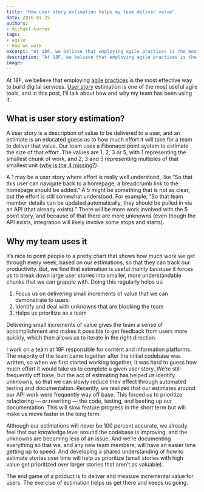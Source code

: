 ```yaml
---
title: "How user story estimation helps my team deliver value"
date: 2016-01-25
authors:
- michael-torres
tags:
- agile
- how we work
excerpt: "At 18F, we believe that employing agile practices is the most effective way to build digital services. User story estimation is one of the most useful agile tools, and in this post, I’ll talk about how and why my team has been using it."
description: "At 18F, we believe that employing agile practices is the most effective way to build digital services. User story estimation is one of the most useful agile tools, and in this post, I’ll talk about how and why my team has been using it."
image:
---
```


At 18F, we believe that employing [agile practices](https://pages.18f.gov/agile/) is the most effective way to build digital services. [User story](https://en.wikipedia.org/wiki/User_story) estimation is one of the most useful agile tools, and in this post, I’ll talk about how and why my team has been using it.

What is user story estimation?
------------------------------

A user story is a description of value to be delivered to a user, and an
estimate is an educated guess as to how much effort it will take for a
team to deliver that value. Our team uses a Fibonacci point system to
estimate the size of that effort. The values are 1, 2, 3 or 5, with 1
representing the smallest chunk of work, and 2, 3 and 5 representing
multiples of that smallest unit ([why is the 4
missing?](http://www.the-program-manager.com/project-management/agile-estimating-tool-planning-poker-using-fibonacci-sequence/)).

A 1 may be a user story where effort is really well understood, like “So
that this user can navigate back to a homepage, a breadcrumb link to the
homepage should be added.” A 5 might be something that is not as clear,
but the effort is still somewhat understood. For example, “So that team
member details can be updated automatically, they should be pulled in
via an API (that already exists).” There will be more work involved with
the 5 point story, and because of that there are more unknowns (even
though the API exists, integration will likely involve some stops and
starts).

Why my team uses it
--------------------

It’s nice to point people to a pretty chart that shows how much work we
get through every week, based on our estimations, so that they can track
our productivity. But, we find that estimation is useful *mainly
because* it forces us to break down large user stories into smaller,
more understandable chunks that we can grapple with. Doing this
regularly helps us:

1.  Focus us on delivering small increments of value that we can demonstrate to users
2.  Identify and deal with unknowns that are blocking the team
3.  Helps us prioritize as a team

Delivering small increments of value gives the team a sense of
accomplishment and makes it possible to get feedback from users more
quickly, which then allows us to iterate in the right direction.

I work on a team at 18F responsible for content and information
platforms. The majority of the team came together after the initial
codebase was written, so when we first started working together, it was
hard to guess how much effort it would take us to complete a given user
story. We’re still frequently off base, but the act of estimating has
helped us identify unknowns, so that we can slowly reduce their effect
through automated testing and documentation. Recently, we realized that
our estimates around our API work were frequently way off base. This
forced us to prioritize refactoring — or rewriting — the code, testing,
and beefing up our documentation. This will slow feature progress in the
short term but will make us move faster in the long term.

Although our estimations will never be 100 percent accurate, we already
feel that our knowledge level around the codebase is improving, and the
unknowns are becoming less of an issue. And we’re documenting everything
so that we, and any new team members, will have an easier time getting
up to speed. And developing a shared understanding of how to estimate
stories over time will help us prioritize (small stories with high value
get prioritized over larger stories that aren’t as valuable).

The end game of a product is to deliver and measure incremental value
for users. The exercise of estimation helps us get there and keeps us
going.
